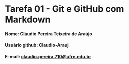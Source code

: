 # Tarefa 01 - Git e GitHub com Markdown

#### Nome: Cláudio Pereira Teixeira de Araújo
#### Usuário github: Claudio-Arauj
#### E-mail: claudio.pereira.710@ufrn.edu.br